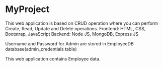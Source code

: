 # MyProject
This web application is based on CRUD operation where you can perform Create, Read, Update and Delete operations.
Frontend: HTML, CSS, Bootstrap, JavaScript
Backend: Node JS, MongoDB, Express JS

Username and Password for Admin are stored in EmployeeDB database(admin_credentials table)

This web application contains Employee data.